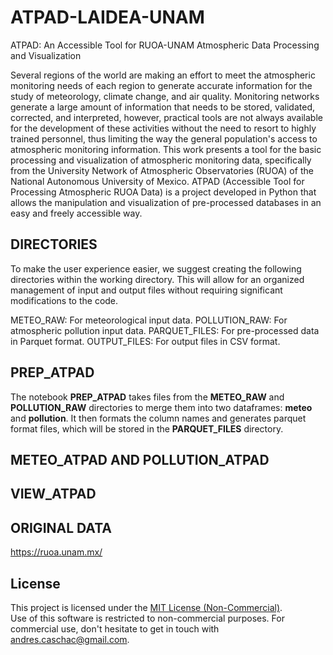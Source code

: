# ATPAD-LAIDEA-UNAM

ATPAD: An Accessible Tool for RUOA-UNAM Atmospheric Data Processing and Visualization

Several regions of the world are making an effort to meet the atmospheric monitoring needs of each region to generate accurate information for the study of meteorology, 
climate change, and air quality. Monitoring networks generate a large amount of information that needs to be stored, validated, corrected, and interpreted, however, 
practical tools are not always available for the development of these activities without the need to resort to highly trained personnel, thus limiting the way the general population's 
access to atmospheric monitoring information. This work presents a tool for the basic processing and visualization of atmospheric monitoring data, specifically from the 
University Network of Atmospheric Observatories (RUOA) of the National Autonomous University of Mexico. ATPAD (Accessible Tool for Processing Atmospheric RUOA Data) is a project developed in Python 
that allows the manipulation and visualization of pre-processed databases in an easy and freely accessible way.

## DIRECTORIES
To make the user experience easier, we suggest creating the following directories within the working directory. This will allow for an organized management of input and output files without requiring significant modifications to the code.

METEO_RAW: For meteorological input data.
POLLUTION_RAW: For atmospheric pollution input data.
PARQUET_FILES: For pre-processed data in Parquet format.
OUTPUT_FILES: For output files in CSV format.
    
## PREP_ATPAD

The notebook **PREP_ATPAD** takes files from the **METEO_RAW** and **POLLUTION_RAW** directories to merge them into two dataframes: **meteo** and **pollution**. It then formats the column names and generates parquet format files, which will be stored in the **PARQUET_FILES** directory.

## METEO_ATPAD AND POLLUTION_ATPAD


## VIEW_ATPAD



## ORIGINAL DATA

https://ruoa.unam.mx/

## License

This project is licensed under the [MIT License (Non-Commercial)](./LICENSE).  
Use of this software is restricted to non-commercial purposes. For commercial use, don't hesitate to get in touch with andres.caschac@gmail.com.
